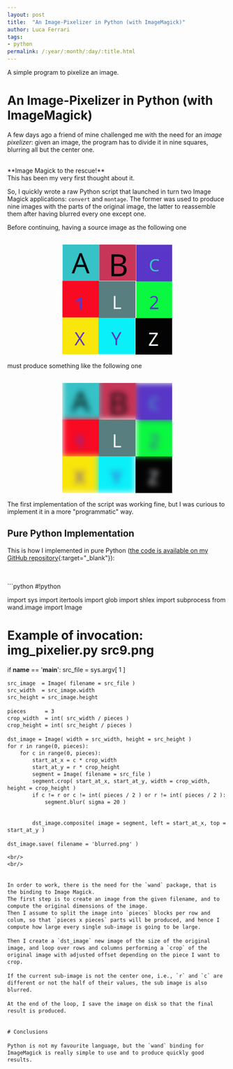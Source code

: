 ```yaml
---
layout: post
title:  "An Image-Pixelizer in Python (with ImageMagick)"
author: Luca Ferrari
tags:
- python
permalink: /:year/:month/:day/:title.html
---
```

A simple program to pixelize an image.

# An Image-Pixelizer in Python (with ImageMagick)

A few days ago a friend of mine challenged me with the need for an *image pixelizer*: given an image, the program has to divide it in nine squares, blurring all but the center one.

<br/>
**Image Magick to the rescue!**
<br/>
This has been my very first thought about it.

So, I quickly wrote a raw Python script that launched in turn two Image Magick applications: `convert` and `montage`. The former was used to produce nine images with the parts of the original image, the latter to reassemble them after having blurred every one except one.

Before continuing, having a source image as the following one

<center>
<br/>
<img src="/images/posts/pixelizer/src.png" alt="original image" width="50%" />
<br/>
</center>

must produce something like the following one

<center>
<br/>
<img src="/images/posts/pixelizer/dst.png" alt="final image" width="50%" />
<br/>
</center>


The first implementation of the script was working fine, but I was curious to implement it in a more "programmatic" way.


## Pure Python Implementation

This is how I implemented in pure Python ([the code is available on my GitHub repository](https://github.com/fluca1978/fluca1978-coding-bits/blob/master/python/image_shuffler/img_pixelizer.py){:target="_blank"}):

<br/>
<br/>
```python
#!python

import sys
import itertools
import glob
import shlex
import subprocess
from wand.image import Image

# Example of invocation: img_pixelier.py src9.png

if __name__ == '__main__':
    src_file = sys.argv[ 1 ]


    src_image  = Image( filename = src_file )
    src_width  = src_image.width
    src_height = src_image.height

    pieces      = 3
    crop_width  = int( src_width / pieces )
    crop_height = int( src_height / pieces )

    dst_image = Image( width = src_width, height = src_height )
    for r in range(0, pieces):
        for c in range(0, pieces):
            start_at_x = c * crop_width
            start_at_y = r * crop_height
            segment = Image( filename = src_file )
            segment.crop( start_at_x, start_at_y, width = crop_width, height = crop_height )
            if c != r or c != int( pieces / 2 ) or r != int( pieces / 2 ):
                segment.blur( sigma = 20 )


            dst_image.composite( image = segment, left = start_at_x, top = start_at_y )

	dst_image.save( filename = 'blurred.png' )
```
<br/>
<br/>


In order to work, there is the need for the `wand` package, that is the binding to Image Magick.
The first step is to create an image from the given filename, and to compute the original dimensions of the image.
Then I assume to split the image into `pieces` blocks per row and colum, so that `pieces x pieces` parts will be produced, and hence I compute how large every single sub-image is going to be large.

Then I create a `dst_image` new image of the size of the original image, and loop over rows and columns performing a `crop` of the original image with adjusted offset depending on the piece I want to crop.

If the current sub-image is not the center one, i.e., `r` and `c` are different or not the half of their values, the sub image is also blurred.

At the end of the loop, I save the image on disk so that the final result is produced.


# Conclusions

Python is not my favourite language, but the `wand` binding for ImageMagick is really simple to use and to produce quickly good results.
